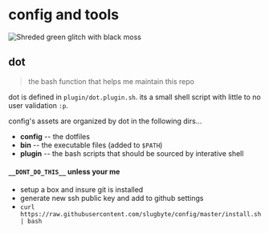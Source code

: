 # config and tools

![Shreded green glitch with black moss](https://assets.slugbyte.com/github/github-header-00007.png)  

## dot
> the bash function that helps me maintain this repo

dot is defined in `plugin/dot.plugin.sh`. its a small shell script with little to no user validation `:p`.

config's assets are organized by dot in the following dirs...
* **config** -- the dotfiles 
* **bin** -- the executable files  (added to `$PATH`)
* **plugin** --  the bash scripts that should be sourced by interative shell

#### `__DONT_DO_THIS__` unless your me 
* setup a box and insure git is installed
* generate new ssh public key and add to github settings
* `curl https://raw.githubusercontent.com/slugbyte/config/master/install.sh | bash`

